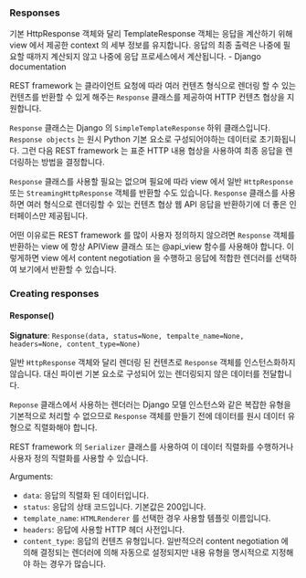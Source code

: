 ### Responses

기본 HttpResponse 객체와 달리 TemplateResponse 객체는 응답을 계산하기 위해 view 에서 제공한 context 의 세부 정보를 유지합니다. 응답의 최종 출력은 나중에 필요할 때까지 계산되지 않고 나중에 응답 프로세스에서 계산됩니다. - Django documentation

REST framework 는 클라이언트 요청에 따라 여러 컨텐츠 형식으로 렌더링 할 수 있는 컨텐츠를 반환할 수 있게 해주는 `Response` 클래스를 제공하여 HTTP 컨텐츠 협상을 지원합니다.

`Response` 클래스는 Django 의 `SimpleTemplateResponse` 하위 클래스입니다. `Response objects` 는 원시 Python 기본 요소로 구성되어야하는 데이터로 초기화됩니다. 그런 다음 REST framework 는 표준 HTTP 내용 협상을 사용하여 최종 응답을 렌더링하는 방법을 결정합니다.

`Response` 클래스를 사용할 필요는 없으며 필요에 따라 view 에서 일반 `HttpResponse` 또는 `StreamingHttpResponse` 객체를 반환할 수도 있습니다. `Response` 클래스를 사용하면 여러 형식으로 렌더링할 수 있는 컨텐츠 협상 웹 API 응답을 반환하기에 더 좋은 인터페이스만 제공됩니다.

어떤 이유로든 REST framework 를 많이 사용자 정의하지 않으려면 `Response` 객체를 반환하는 view 에 항상 APIView 클래스 또는 @api_view 함수를 사용해야 합니다. 이렇게하면 view 에서 content negotiation 을 수행하고 응답에 적합한 렌더러를 선택하여 보기에서 반환할 수 있습니다.

### Creating responses

#### Response()

**Signature**: `Response(data, status=None, tempalte_name=None, headers=None, content_type=None)`

일반 `HttpResponse` 객체와 달리 렌더링 된 컨텐츠로 `Response` 객체를 인스턴스화하지 않습니다. 대신 파이썬 기본 요소로 구성되어 있는 렌더링되지 않은 데이터를 전달합니다.

`Reponse` 클래스에서 사용하는 렌더러는 Django 모델 인스턴스와 같은 복잡한 유형을 기본적으로 처리할 수 없으므로 `Response` 객체를 만들기 전에 데이터를 원시 데이터 유형으로 직렬화해야 합니다.

REST framework 의 `Serializer` 클래스를 사용하여 이 데이터 직렬화를 수행하거나 사용자 정의 직렬화를 사용할 수 있습니다.

Arguments:

- `data`: 응답의 직렬화 된 데이터입니다.
- `status`: 응답의 상태 코드입니다. 기본값은 200입니다.
- `template_name`: `HTMLRenderer` 를 선택한 경우 사용할 템플릿 이름입니다.
- `headers`: 응답에 사용할 HTTP 헤더 사전입니다.
- `content_type`: 응답의 컨텐츠 유형입니다. 일반적으러 content negotiation 에 의해 결정되는 렌더러에 의해 자동으로 설정되지만 내용 유형을 명시적으로 지정해야 하는 경우가 많습니다.